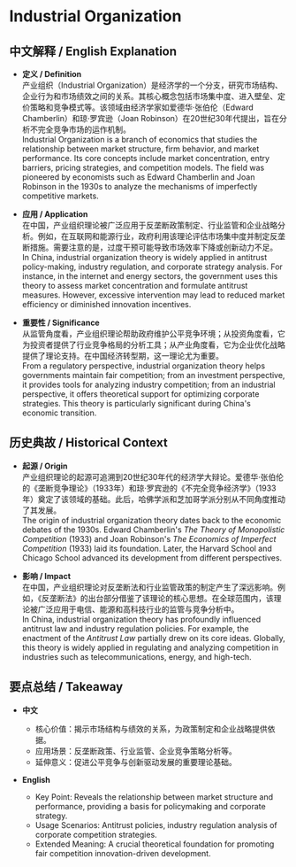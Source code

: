 # Industrial Organization

## 中文解释 / English Explanation

* **定义 / Definition**  
  产业组织（Industrial Organization）是经济学的一个分支，研究市场结构、企业行为和市场绩效之间的关系。其核心概念包括市场集中度、进入壁垒、定价策略和竞争模式等。该领域由经济学家如爱德华·张伯伦（Edward Chamberlin）和琼·罗宾逊（Joan Robinson）在20世纪30年代提出，旨在分析不完全竞争市场的运作机制。  
  Industrial Organization is a branch of economics that studies the relationship between market structure, firm behavior, and market performance. Its core concepts include market concentration, entry barriers, pricing strategies, and competition models. The field was pioneered by economists such as Edward Chamberlin and Joan Robinson in the 1930s to analyze the mechanisms of imperfectly competitive markets.

* **应用 / Application**  
  在中国，产业组织理论被广泛应用于反垄断政策制定、行业监管和企业战略分析。例如，在互联网和能源行业，政府利用该理论评估市场集中度并制定反垄断措施。需要注意的是，过度干预可能导致市场效率下降或创新动力不足。  
  In China, industrial organization theory is widely applied in antitrust policy-making, industry regulation, and corporate strategy analysis. For instance, in the internet and energy sectors, the government uses this theory to assess market concentration and formulate antitrust measures. However, excessive intervention may lead to reduced market efficiency or diminished innovation incentives.

* **重要性 / Significance**  
  从监管角度看，产业组织理论帮助政府维护公平竞争环境；从投资角度看，它为投资者提供了行业竞争格局的分析工具；从产业角度看，它为企业优化战略提供了理论支持。在中国经济转型期，这一理论尤为重要。  
  From a regulatory perspective, industrial organization theory helps governments maintain fair competition; from an investment perspective, it provides tools for analyzing industry competition; from an industrial perspective, it offers theoretical support for optimizing corporate strategies. This theory is particularly significant during China's economic transition.

## 历史典故 / Historical Context

* **起源 / Origin**  
  产业组织理论的起源可追溯到20世纪30年代的经济学大辩论。爱德华·张伯伦的《垄断竞争理论》（1933年）和琼·罗宾逊的《不完全竞争经济学》（1933年）奠定了该领域的基础。此后，哈佛学派和芝加哥学派分别从不同角度推动了其发展。  
  The origin of industrial organization theory dates back to the economic debates of the 1930s. Edward Chamberlin's *The Theory of Monopolistic Competition* (1933) and Joan Robinson's *The Economics of Imperfect Competition* (1933) laid its foundation. Later, the Harvard School and Chicago School advanced its development from different perspectives.

* **影响 / Impact**  
  在中国，产业组织理论对反垄断法和行业监管政策的制定产生了深远影响。例如，《反垄断法》的出台部分借鉴了该理论的核心思想。在全球范围内，该理论被广泛应用于电信、能源和高科技行业的监管与竞争分析中。  
  In China, industrial organization theory has profoundly influenced antitrust law and industry regulation policies. For example, the enactment of the *Antitrust Law* partially drew on its core ideas. Globally, this theory is widely applied in regulating and analyzing competition in industries such as telecommunications, energy, and high-tech.

## 要点总结 / Takeaway

* **中文**  
  - 核心价值：揭示市场结构与绩效的关系，为政策制定和企业战略提供依据。  
  - 应用场景：反垄断政策、行业监管、企业竞争策略分析等。  
  - 延伸意义：促进公平竞争与创新驱动发展的重要理论基础。

* **English**  
  - Key Point: Reveals the relationship between market structure and performance, providing a basis for policymaking and corporate strategy.  
  - Usage Scenarios: Antitrust policies, industry regulation analysis of corporate competition strategies.  
  - Extended Meaning: A crucial theoretical foundation for promoting fair competition innovation-driven development.
